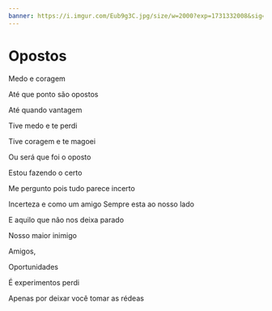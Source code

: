 ```yaml
---
banner: https://i.imgur.com/Eub9g3C.jpg/size/w=2000?exp=1731332008&sig=kyz52pUgCPbba4jonpRASqqCANwEqjHD3rMPc5at9m0
---
```

# Opostos

Medo e coragem

Até que ponto são opostos

Até quando vantagem

Tive medo e te perdi

Tive coragem e te magoei

Ou será que foi o oposto

Estou fazendo o certo

Me pergunto pois tudo parece incerto

Incerteza e como um amigo Sempre esta ao nosso lado

E aquilo que não nos deixa parado

Nosso maior inimigo

Amigos,

Oportunidades

É experimentos perdi

Apenas por deixar você tomar as rédeas